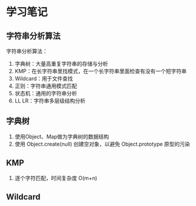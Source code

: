 # 学习笔记

## 字符串分析算法

字符串分析算法：

1. 字典树：大量高重复字符串的存储与分析
2. KMP：在长字符串里找模式，在一个长字符串里面检查有没有一个短字符串
3. Wildcard：用于文件查找
4. 正则：字符串通用模式匹配
5. 状态机：通用的字符串分析
6. LL LR：字符串多层级结构分析
  

## 字典树
1. 使用Object、Map做为字典树的数据结构
2. 使用 Object.create(null) 创建空对象，以避免 Object.prototype 原型的污染

## KMP
1. 逐个字符匹配，时间复杂度 O(m+n)


## Wildcard